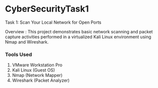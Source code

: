 # CyberSecurityTask1
Task 1: Scan Your Local Network for Open Ports

Overview : This project demonstrates basic network scanning and packet capture activities performed in a virtualized Kali Linux environment using Nmap and Wireshark.
<h3>Tools Used</h3>
<ol>
<li>VMware Workstation Pro</li>
<li>Kali Linux (Guest OS)</li>
<li>Nmap (Network Mapper)</li>
<li>Wireshark (Packet Analyzer)</li>
</ol>
